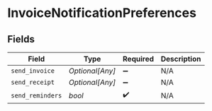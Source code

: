 # InvoiceNotificationPreferences


## Fields

| Field              | Type               | Required           | Description        |
| ------------------ | ------------------ | ------------------ | ------------------ |
| `send_invoice`     | *Optional[Any]*    | :heavy_minus_sign: | N/A                |
| `send_receipt`     | *Optional[Any]*    | :heavy_minus_sign: | N/A                |
| `send_reminders`   | *bool*             | :heavy_check_mark: | N/A                |